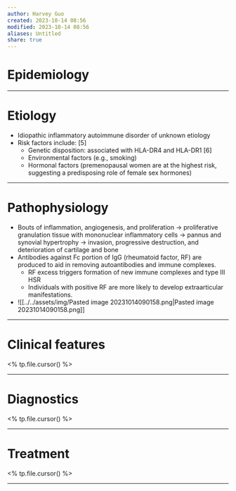 ```yaml
---
author: Harvey Guo
created: 2023-10-14 08:56
modified: 2023-10-14 08:56
aliases: Untitled
share: true
---
```

# Epidemiology


---
# Etiology
- Idiopathic inflammatory autoimmune disorder of unknown etiology
- Risk factors include: [5]
	- Genetic disposition: associated with HLA-DR4 and HLA-DR1 [6]
	- Environmental factors (e.g., smoking)
	- Hormonal factors (premenopausal women are at the highest risk, suggesting a predisposing role of female sex hormones)

---
# Pathophysiology
- Bouts of inflammation, angiogenesis, and proliferation → proliferative granulation tissue with mononuclear inflammatory cells → pannus and synovial hypertrophy → invasion, progressive destruction, and deterioration of cartilage and bone
- Antibodies against Fc portion of IgG (rheumatoid factor, RF) are produced to aid in removing autoantibodies and immune complexes.
	- RF excess triggers formation of new immune complexes and type III HSR
	- Individuals with positive RF are more likely to develop extraarticular manifestations.
- ![[../../assets/img/Pasted image 20231014090158.png|Pasted image 20231014090158.png]]

---
# Clinical features
<% tp.file.cursor() %>

---
# Diagnostics
<% tp.file.cursor() %>

---
# Treatment
<% tp.file.cursor() %>

---
